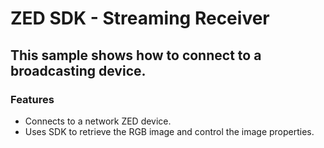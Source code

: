 # ZED SDK - Streaming Receiver

## This sample shows how to connect to a broadcasting device.

### Features
 - Connects to a network ZED device.
 - Uses SDK to retrieve the RGB image and control the image properties.

